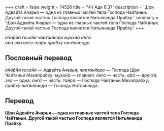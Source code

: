 +++
draft = false
weight = 14526
title = 'ЧЧ Ади 6.37'
description = 'Шри Адвайта Ачарья — одна из главных частей тела Господа Чайтаньи. Другой такой частью Господа является Нитьянанда Прабху.'
summary = 'Шри Адвайта Ачарья — одна из главных частей тела Господа Чайтаньи. Другой такой частью Господа является Нитьянанда Прабху.'
+++

_а̄ча̄рйа госа̄н̃и чаитанйера мукхйа ан̇га  
а̄ра эка ан̇га та̄н̇ра прабху нитйа̄нанда_

## Пословный перевод

_а̄ча̄рйа_ _госа̄н̃и_ — Адвайта Ачарья; _чаитанйера_ — Господа Шри Чайтаньи Махапрабху; _мукхйа_ — главная; _ан̇га_ — часть; _а̄ра_ — другая; _эка_ — одна; _ан̇га_ — часть; _та̄н̇ра_ — Господа Чайтаньи Махапрабху; _прабху_ _нитйа̄нанда_ — Господь Нитьянанда.

## Перевод

**Шри Адвайта Ачарья — одна из главных частей тела Господа Чайтаньи. Другой такой частью Господа является Нитьянанда Прабху.**
